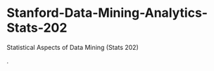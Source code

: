 Stanford-Data-Mining-Analytics-Stats-202
========================================

Statistical Aspects of Data Mining (Stats 202)

.
